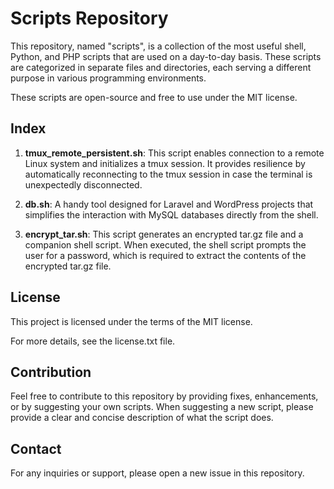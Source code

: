 # Scripts Repository

This repository, named "scripts", is a collection of the most useful shell, Python, and PHP scripts that are used on a day-to-day basis. These scripts are categorized in separate files and directories, each serving a different purpose in various programming environments. 

These scripts are open-source and free to use under the MIT license.

## Index 

1. **tmux_remote_persistent.sh**: This script enables connection to a remote Linux system and initializes a tmux session. It provides resilience by automatically reconnecting to the tmux session in case the terminal is unexpectedly disconnected.

2. **db.sh**: A handy tool designed for Laravel and WordPress projects that simplifies the interaction with MySQL databases directly from the shell.

3. **encrypt_tar.sh**: This script generates an encrypted tar.gz file and a companion shell script. When executed, the shell script prompts the user for a password, which is required to extract the contents of the encrypted tar.gz file.

## License

This project is licensed under the terms of the MIT license.

For more details, see the license.txt file.

## Contribution

Feel free to contribute to this repository by providing fixes, enhancements, or by suggesting your own scripts. When suggesting a new script, please provide a clear and concise description of what the script does. 

## Contact 

For any inquiries or support, please open a new issue in this repository.
